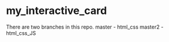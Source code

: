 # my_interactive_card

There are two branches in this repo.
master - html_css
master2 - html_css_JS
